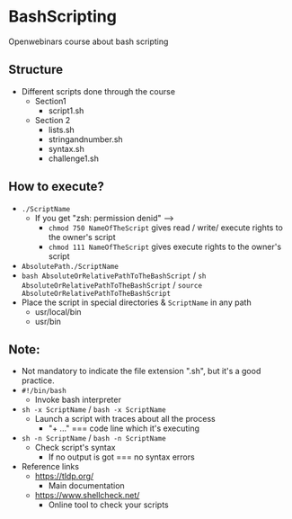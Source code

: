 # BashScripting
Openwebinars course about bash scripting

## Structure
* Different scripts done through the course
  * Section1
    * script1.sh
  * Section 2
    * lists.sh
    * stringandnumber.sh
    * syntax.sh
    * challenge1.sh

## How to execute?
* `./ScriptName`
  * If you get "zsh: permission denid" -->
    * `chmod 750 NameOfTheScript` gives read / write/ execute rights to the owner's script
    * `chmod 111 NameOfTheScript` gives execute rights to the owner's script
* `AbsolutePath./ScriptName`
* `bash AbsoluteOrRelativePathToTheBashScript` / `sh AbsoluteOrRelativePathToTheBashScript` / `source AbsoluteOrRelativePathToTheBashScript`
* Place the script in special directories & `ScriptName` in any path
  * usr/local/bin
  * usr/bin 


## Note:
* Not mandatory to indicate the file extension ".sh", but it's a good practice.
* `#!/bin/bash`
    * Invoke bash interpreter
* `sh -x ScriptName`  / `bash -x ScriptName`
  * Launch a script with traces about all the process
    * "+ ..." === code line which it's executing
* `sh -n ScriptName`  / `bash -n ScriptName`
  * Check script's syntax
    * If no output is got === no syntax errors
* Reference links
  * https://tldp.org/
    * Main documentation
  * https://www.shellcheck.net/
    * Online tool to check your scripts
